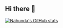 ## Hi there 👋

[![Nahunda's GitHub stats](https://github-readme-stats.vercel.app/api?username=adnuhan&show_icons=true&theme=dark#gh-dark-mode-only)](https://github.com/anuraghazra/github-readme-stats#gh-dark-mode-only)
